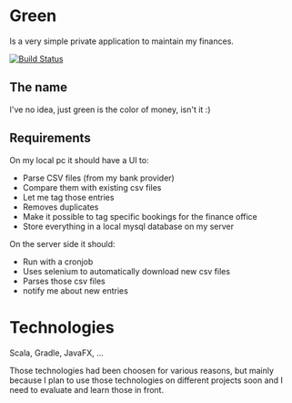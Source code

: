 Green
=====

Is a very simple private application to maintain my finances.


[![Build Status](https://travis-ci.org/fossbrain/green.png?branch=master)](https://travis-ci.org/fossbrain/green)

The name
----------
I've no idea, just green is the color of money, isn't it :)

Requirements
-------------

On my local pc it should have a UI to:
* Parse CSV files (from my bank provider)
* Compare them with existing csv files
* Let me tag those entries
* Removes duplicates
* Make it possible to tag specific bookings for the finance office
* Store everything in a local mysql database on my server

On the server side it should:
* Run with a cronjob
* Uses selenium to automatically download new csv files
* Parses those csv files
* notify me about new entries

Technologies
============

Scala, Gradle, JavaFX, ...

Those technologies had been choosen for various reasons, but mainly because I plan
to use those technologies on different projects soon and I need to evaluate and
learn those in front.

